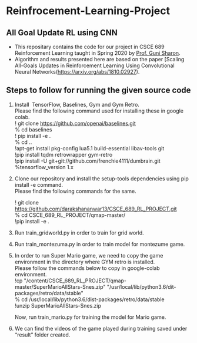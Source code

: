 # Reinfrocement-Learning-Project
## All Goal Update RL using CNN

- This repositary contains the code for our project in CSCE 689 Reinforcement Learning taught in Spring 
2020 by [Prof. Guni Sharon](http://faculty.cse.tamu.edu/guni/).
- Algorithm and results presented here are based on the paper 
[Scaling All-Goals Updates in Reinforcement Learning Using Convolutional Neural Networks(https://arxiv.org/abs/1810.02927).

## Steps to follow for running the given source code 

1. Install  TensorFlow, Baselines, Gym and Gym Retro.<br />
   Please find the following command used for installing these in google colab.<br />
    ! git clone https://github.com/openai/baselines.git <br />
    % cd baselines <br />
    ! pip install -e . <br />
    % cd .. <br />
    !apt-get install pkg-config lua5.1 build-essential libav-tools git <br />
    !pip install tqdm retrowrapper gym-retro <br />
    !pip install -U git+git://github.com/frenchie4111/dumbrain.git <br />
    %tensorflow_version 1.x <br />


2. Clone our repository and install the setup-tools dependencies using pip install -e command. <br />
   Please find the following commands for the same. <br />

    ! git clone https://github.com/darakshananwar13/CSCE_689_RL_PROJECT.git <br />
    % cd CSCE_689_RL_PROJECT/qmap-master/ <br />
    !pip install -e . <br />



3. Run train_gridworld.py in order to train for grid world. <br />
4. Run train_montezuma.py in order to train model for montezume game. <br />
5. In order to run Super Mario game, we need to copy the game environment in the directory where GYM retro is installed. <br /> 
   Please follow the commands below to copy in google-colab environment. <br />
    !cp "/content/CSCE_689_RL_PROJECT/qmap-master/SuperMarioAllStars-Snes.zip" "/usr/local/lib/python3.6/dit-  packages/retro/data/stable" <br />
    % cd /usr/local/lib/python3.6/dist-packages/retro/data/stable <br />
    !unzip SuperMarioAllStars-Snes.zip <br />

   Now, run train_mario.py for training the model for Mario game. <br />
6. We can find the videos of the game played during training saved under “result” folder created. <br />


